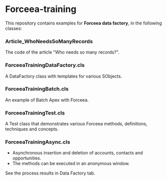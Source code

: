 # Forceea-training

This repository contains examples for **Forceea data factory**,
in the following classes:

### Article_WhoNeedsSoManyRecords

The code of the article "Who needs so many records?".

### ForceeaTrainingDataFactory.cls

A DataFactory class with templates for various SObjects.

### ForceeaTrainingBatch.cls

An example of Batch Apex with Forceea.

### ForceeaTrainingTest.cls

A Test class that demonstrates various Forceea methods, definitions, techniques and concepts.

### ForceeaTrainingAsync.cls

* Asynchronous insertion and deletion of accounts, contacts and opportunities.
* The methods can be executed in an anonymous window.

See the process results in Data Factory tab.
